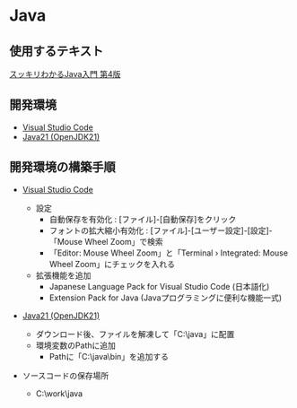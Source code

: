 # Java

## 使用するテキスト

[スッキリわかるJava入門 第4版](https://book.impress.co.jp/books/1123101044)

## 開発環境

- [Visual Studio Code](https://code.visualstudio.com/download)
- [Java21 (OpenJDK21)](https://jdk.java.net/java-se-ri/21)

## 開発環境の構築手順

- [Visual Studio Code](https://code.visualstudio.com/download)
  - 設定
    -  自動保存を有効化 : [ファイル]-[自動保存]をクリック
    -  フォントの拡大縮小有効化 : [ファイル]-[ユーザー設定]-[設定]-「Mouse Wheel Zoom」で検索
      - 「Editor: Mouse Wheel Zoom」と「Terminal › Integrated: Mouse Wheel Zoom」にチェックを入れる
  - 拡張機能を追加
    - Japanese Language Pack for Visual Studio Code (日本語化)
    - Extension Pack for Java (Javaプログラミングに便利な機能一式)
- [Java21 (OpenJDK21)](https://jdk.java.net/java-se-ri/21)
  - ダウンロード後、ファイルを解凍して「C:\java」に配置
  - 環境変数のPathに追加
    - Pathに「C:\java\bin」を追加する

- ソースコードの保存場所
  - C:\work\java
